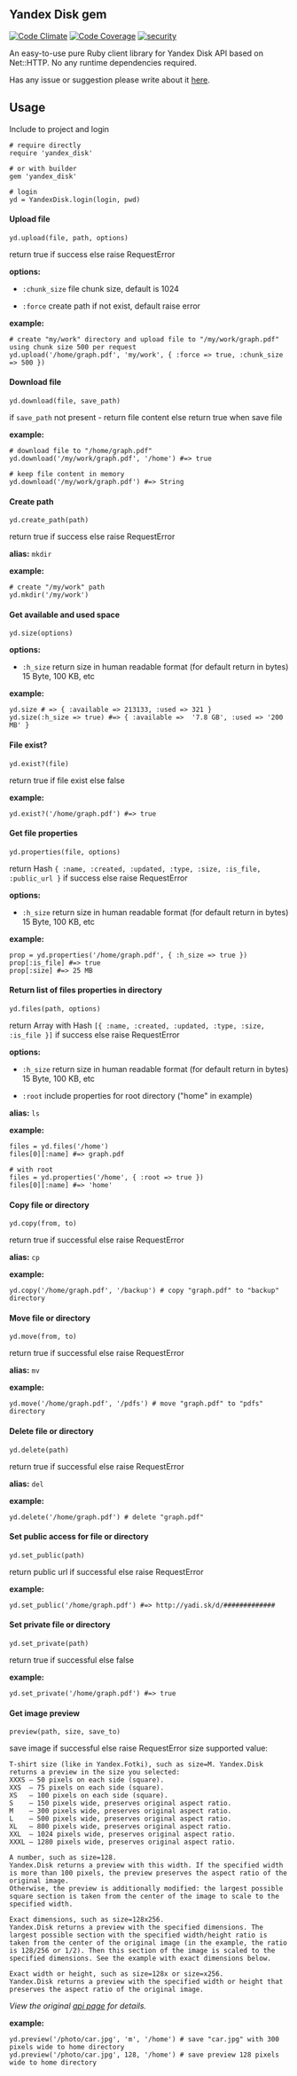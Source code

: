 ## Yandex Disk gem
[![Code Climate](https://codeclimate.com/github/denwwer/yandex_disk.png?t=1)](https://codeclimate.com/github/denwwer/yandex_disk)
[![Code Coverage](https://codeclimate.com/github/denwwer/yandex_disk/coverage.png)](https://codeclimate.com/github/denwwer/yandex_disk)
[![security](https://hakiri.io/github/denwwer/yandex_disk/master.svg)](https://hakiri.io/github/denwwer/yandex_disk/master)

An easy-to-use pure Ruby client library for Yandex Disk API based on Net::HTTP. No any runtime dependencies required.

Has any issue or suggestion please write about it [here](https://github.com/denwwer/yandex_disk/issues).
## Usage
Include to project and login

    # require directly
    require 'yandex_disk'
    
    # or with builder
    gem 'yandex_disk'
    
    # login
    yd = YandexDisk.login(login, pwd)
#### Upload file

    yd.upload(file, path, options)
return true if success else raise RequestError

**options:**

* `:chunk_size` file chunk size, default is 1024

* `:force` create path if not exist, default raise error


**example:**

    # create "my/work" directory and upload file to "/my/work/graph.pdf" using chunk size 500 per request
    yd.upload('/home/graph.pdf', 'my/work', { :force => true, :chunk_size => 500 })

#### Download file

    yd.download(file, save_path)

if `save_path` not present - return file content else return true when save file

**example:**
  
    # download file to "/home/graph.pdf"
    yd.download('/my/work/graph.pdf', '/home') #=> true
    
    # keep file content in memory
    yd.download('/my/work/graph.pdf') #=> String
#### Create path

    yd.create_path(path)

return true if success else raise RequestError

  **alias:** `mkdir`

  **example:**

    # create "/my/work" path
    yd.mkdir('/my/work')
#### Get available and used space

    yd.size(options)

  **options:**

  * `:h_size` return size in human readable format (for default return in bytes) 15 Byte, 100 KB, etc

  **example:**

    yd.size # => { :available => 213133, :used => 321 }
    yd.size(:h_size => true) #=> { :available =>  '7.8 GB', :used => '200 MB' }
#### File exist?

    yd.exist?(file) 

return true if file exist else false

  **example:**

    yd.exist?('/home/graph.pdf') #=> true
#### Get file properties

    yd.properties(file, options)

return Hash `{ :name, :created, :updated, :type, :size, :is_file, :public_url }` if success else raise RequestError

 **options:**

   * `:h_size` return size in human readable format (for default return in bytes) 15 Byte, 100 KB, etc

  **example:**

    prop = yd.properties('/home/graph.pdf', { :h_size => true })
    prop[:is_file] #=> true
    prop[:size] #=> 25 MB
#### Return list of files properties in directory

    yd.files(path, options)

  return Array with Hash `[{ :name, :created, :updated, :type, :size, :is_file }]` if success else raise RequestError

 **options:**

   * `:h_size` return size in human readable format (for default return in bytes) 15 Byte, 100 KB, etc

   * `:root` include properties for root directory ("home" in example)

  **alias:** `ls`

  **example:**

    files = yd.files('/home')
    files[0][:name] #=> graph.pdf
    
    # with root
    files = yd.properties('/home', { :root => true })
    files[0][:name] #=> 'home'
#### Copy file or directory

    yd.copy(from, to)

return true if successful else raise RequestError

  **alias:** `cp`

  **example:**

    yd.copy('/home/graph.pdf', '/backup') # copy "graph.pdf" to "backup" directory
#### Move file or directory

    yd.move(from, to)

return true if successful else raise RequestError

  **alias:** `mv`

  **example:**

    yd.move('/home/graph.pdf', '/pdfs') # move "graph.pdf" to "pdfs" directory
#### Delete file or directory

    yd.delete(path)

return true if successful else raise RequestError

  **alias:** `del`

  **example:**

    yd.delete('/home/graph.pdf') # delete "graph.pdf"
#### Set public access for file or directory

    yd.set_public(path)

return public url if successful else raise RequestError

  **example:**

    yd.set_public('/home/graph.pdf') #=> http://yadi.sk/d/#############
#### Set private file or directory

    yd.set_private(path)

return true if successful else false

  **example:**

    yd.set_private('/home/graph.pdf') #=> true
#### Get image preview

    preview(path, size, save_to)

save image if successful else raise RequestError
 size supported value:

    T-shirt size (like in Yandex.Fotki), such as size=M. Yandex.Disk returns a preview in the size you selected:
    XXXS — 50 pixels on each side (square).
    XXS  — 75 pixels on each side (square).
    XS   — 100 pixels on each side (square).
    S    — 150 pixels wide, preserves original aspect ratio.
    M    — 300 pixels wide, preserves original aspect ratio.
    L    — 500 pixels wide, preserves original aspect ratio.
    XL   — 800 pixels wide, preserves original aspect ratio.
    XXL  — 1024 pixels wide, preserves original aspect ratio.
    XXXL — 1280 pixels wide, preserves original aspect ratio.

    A number, such as size=128.
    Yandex.Disk returns a preview with this width. If the specified width is more than 100 pixels, the preview preserves the aspect ratio of the original image.
    Otherwise, the preview is additionally modified: the largest possible square section is taken from the center of the image to scale to the specified width.

    Exact dimensions, such as size=128x256.
    Yandex.Disk returns a preview with the specified dimensions. The largest possible section with the specified width/height ratio is taken from the center of the original image (in the example, the ratio is 128/256 or 1/2). Then this section of the image is scaled to the specified dimensions. See the example with exact dimensions below.

    Exact width or height, such as size=128x or size=x256.
    Yandex.Disk returns a preview with the specified width or height that preserves the aspect ratio of the original image.
*View the original [api page](http://api.yandex.com/disk/doc/dg/reference/preview.xml) for details.*

  **example:**
    
    yd.preview('/photo/car.jpg', 'm', '/home') # save "car.jpg" with 300 pixels wide to home directory
    yd.preview('/photo/car.jpg', 128, '/home') # save preview 128 pixels wide to home directory
